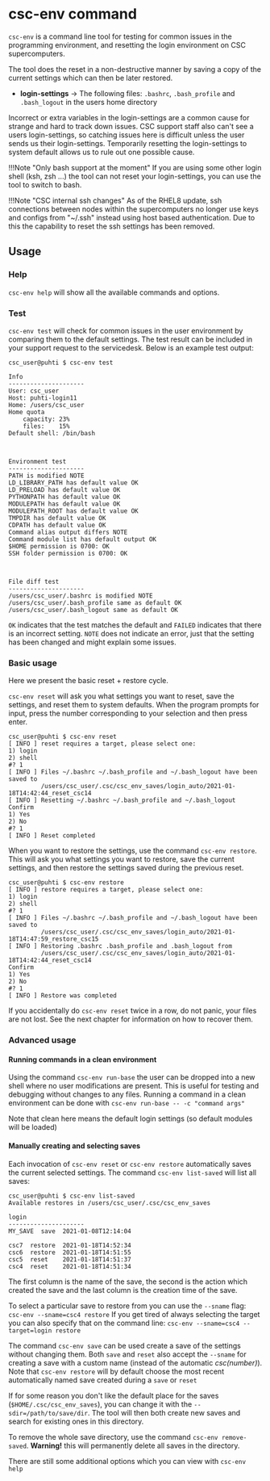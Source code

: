 # csc-env command

`csc-env` is a command line tool for testing for common issues in the programming environment,
and resetting the login environment on CSC supercomputers.

The tool does the reset in a non-destructive manner by saving a copy of the current settings which 
can then be later restored.  

- **login-settings** -> The following files: `.bashrc`, `.bash_profile` and `.bash_logout` in the users home directory

Incorrect or extra variables in the login-settings are a common cause for strange and hard to track down issues.
CSC support staff also can't see a users login-settings, so catching issues here is difficult unless the user 
sends us their login-settings. 
Temporarily resetting the login-settings to system default allows us to rule out one possible cause.   

!!!Note "Only bash support at the moment"
    If you are using some other login shell (ksh, zsh ...) the tool can not reset your login-settings,
    you can use the tool to switch to bash.

!!!Note "CSC internal ssh changes"
    As of the RHEL8 update, ssh connections between nodes within the supercomputers no longer use keys and configs from "~/.ssh" instead using host based authentication. Due to this the capability to reset the ssh settings has been removed. 

## Usage


### Help 

`csc-env help` will show all the available commands and options.

### Test

`csc-env test` will check for common issues in the user environment by comparing 
them to the default settings. The test result can be included in your support request to the servicedesk. 
Below is an example test output: 

```
csc_user@puhti $ csc-env test

Info
---------------------
User: csc_user
Host: puhti-login11
Home: /users/csc_user
Home quota
    capacity: 23%
    files:    15%
Default shell: /bin/bash 



Environment test
---------------------
PATH is modified NOTE
LD_LIBRARY_PATH has default value OK
LD_PRELOAD has default value OK
PYTHONPATH has default value OK
MODULEPATH has default value OK
MODULEPATH_ROOT has default value OK
TMPDIR has default value OK
CDPATH has default value OK
Command alias output differs NOTE
Command module list has default output OK
$HOME permission is 0700: OK
SSH folder permission is 0700: OK



File diff test
---------------------
/users/csc_user/.bashrc is modified NOTE
/users/csc_user/.bash_profile same as default OK
/users/csc_user/.bash_logout same as default OK
```

`OK` indicates that the test matches the default and `FAILED` indicates that there is an incorrect setting.
`NOTE` does not indicate an error, just that the setting has been changed and might explain some issues.

### Basic usage

Here we present the basic reset + restore cycle.

`csc-env reset` will ask you what settings you want to reset, save the settings, and reset them to system defaults.
When the program prompts for input, press the number corresponding to your selection and then press enter. 

```
csc_user@puhti $ csc-env reset
[ INFO ] reset requires a target, please select one: 
1) login
2) shell
#? 1
[ INFO ] Files ~/.bashrc ~/.bash_profile and ~/.bash_logout have been saved to 
         /users/csc_user/.csc/csc_env_saves/login_auto/2021-01-18T14:42:44_reset_csc14 
[ INFO ] Resetting ~/.bashrc ~/.bash_profile and ~/.bash_logout 
Confirm
1) Yes
2) No
#? 1
[ INFO ] Reset completed
```

When you want to restore the settings, use the command `csc-env restore`. This will ask you what settings you want to restore, save the current settings, and
then restore the settings saved during the previous reset. 

```
csc_user@puhti $ csc-env restore
[ INFO ] restore requires a target, please select one: 
1) login
2) shell
#? 1
[ INFO ] Files ~/.bashrc ~/.bash_profile and ~/.bash_logout have been saved to
         /users/csc_user/.csc/csc_env_saves/login_auto/2021-01-18T14:47:59_restore_csc15 
[ INFO ] Restoring .bashrc .bash_profile and .bash_logout from 
         /users/csc_user/.csc/csc_env_saves/login_auto/2021-01-18T14:42:44_reset_csc14 
Confirm
1) Yes
2) No
#? 1
[ INFO ] Restore was completed
```

If you accidentally do `csc-env reset` twice in a row, do not panic, your files are not lost.
See the next chapter for information on how to recover them. 

### Advanced usage

#### Running commands in a clean environment

Using the command `csc-env run-base` the user can be dropped into a
new shell where no user modifications are present. This is useful for testing and debugging
without changes to any files. Running a command in a clean environment can be done with
`csc-env run-base -- -c "command args"`

Note that clean here means the default login settings (so default modules will be loaded)

#### Manually creating and selecting saves 

Each invocation of `csc-env reset` or `csc-env restore` automatically saves the current selected settings. 
The command `csc-env list-saved` will list all saves:

```
csc_user@puhti $ csc-env list-saved
Available restores in /users/csc_user/.csc/csc_env_saves

login
---------------------
MY_SAVE  save  2021-01-08T12:14:04

csc7  restore  2021-01-18T14:52:34
csc6  restore  2021-01-18T14:51:55
csc5  reset    2021-01-18T14:51:37
csc4  reset    2021-01-18T14:51:34
```
The first column is the name of the save, the second is the action which created the save and the last column is the creation time of the save.

To select a particular save to restore from you can use the `--sname` flag: `csc-env --sname=csc4 restore`
If you get tired of always selecting the target you can also specify that on the command line: `csc-env --sname=csc4 --target=login restore`

The command `csc-env save` can be used create a save of the settings without changing them. 
Both `save` and `reset` also accept the `--sname` for creating a save with a custom name (instead of the automatic _csc(number)_).
Note that `csc-env restore` will by default choose the most recent automatically named save created during a `save` or `reset`

If for some reason you don't like the default place for the saves (`$HOME/.csc/csc_env_saves`), you can change it with the `--sdir=/path/to/save/dir`. 
The tool will then both create new saves and search for existing ones in this directory. 

To remove the whole save directory, use the command `csc-env remove-saved`. **Warning!** this will permanently delete all saves in the directory.

There are still some additional options which you can view with `csc-env help`

